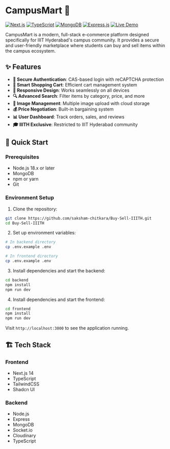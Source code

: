 # CampusMart 🏪

[![Next.js](https://img.shields.io/badge/Next.js-14-black)](https://nextjs.org/)
[![TypeScript](https://img.shields.io/badge/TypeScript-5.0-blue)](https://www.typescriptlang.org/)
[![MongoDB](https://img.shields.io/badge/MongoDB-Latest-green)](https://www.mongodb.com/)
[![Express.js](https://img.shields.io/badge/Express.js-4.x-lightgrey)](https://expressjs.com/)
[![Live Demo](https://img.shields.io/badge/Demo-Live-success)](http://bs-iiith.vercel.app/)

CampusMart is a modern, full-stack e-commerce platform designed specifically for IIIT Hyderabad's campus community. It provides a secure and user-friendly marketplace where students can buy and sell items within the campus ecosystem.


## ✨ Features

- **🔐 Secure Authentication**: CAS-based login with reCAPTCHA protection
- **🛒 Smart Shopping Cart**: Efficient cart management system
- **📱 Responsive Design**: Works seamlessly on all devices
- **🔍 Advanced Search**: Filter items by category, price, and more
- **📸 Image Management**: Multiple image upload with cloud storage
- **💰 Price Negotiation**: Built-in bargaining system
- **📊 User Dashboard**: Track orders, sales, and reviews
- **🎓 IIITH Exclusive**: Restricted to IIIT Hyderabad community

## 🚀 Quick Start

### Prerequisites

- Node.js 18.x or later
- MongoDB
- npm or yarn
- Git

### Environment Setup

1. Clone the repository:
```bash
git clone https://github.com/saksham-chitkara/Buy-Sell-IIITH.git
cd Buy-Sell-IIITH
```

2. Set up environment variables:
```bash
# In backend directory
cp .env.example .env

# In frontend directory
cp .env.example .env
```

3. Install dependencies and start the backend:
```bash
cd backend
npm install
npm run dev
```

4. Install dependencies and start the frontend:
```bash
cd frontend
npm install
npm run dev
```

Visit `http://localhost:3000` to see the application running.

## 🏗️ Tech Stack

### Frontend
- Next.js 14
- TypeScript
- TailwindCSS
- Shadcn UI

### Backend
- Node.js
- Express
- MongoDB
- Socket.io
- Cloudinary
- TypeScript
